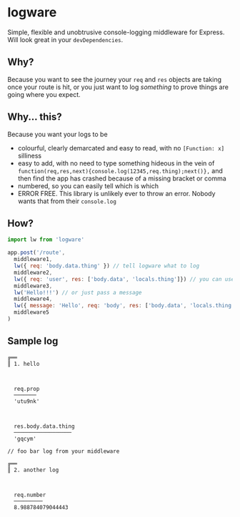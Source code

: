 # logware
Simple, flexible and unobtrusive console-logging middleware for Express. Will look great in your `devDependencies`.

## Why?
Because you want to see the journey your `req` and `res` objects are taking once your route is hit, or you just want to log *something* to prove things are going where you expect.

## Why... this?
Because you want your logs to be
* colourful, clearly demarcated and easy to read, with no `[Function: x]` silliness
* easy to add, with no need to type something hideous in the vein of `function(req,res,next){console.log(12345,req.thing);next()},` and then find the app has crashed because of a missing bracket or comma
* numbered, so you can easily tell which is which
* ERROR FREE. This library is unlikely ever to throw an error. Nobody wants that from their `console.log`

## How?
```js
import lw from 'logware'

app.post('/route',
  middleware1,
  lw({ req: 'body.data.thing' }) // tell logware what to log
  middleware2,
  lw({ req: 'user', res: ['body.data', 'locals.thing']}) // you can use an array to log multiple things
  middleware3,
  lw('Hello!!!') // or just pass a message
  middleware4,
  lw({ message: 'Hello', req: 'body', res: ['body.data', 'locals.thing']}) // or do it all!
  middleware5
)
```

## Sample log
```
╔══
║ 1. hello



  req.prop
  ───────
  'utu9nk'



  res.body.data.thing
  ──────────────────
  'gqcym'

// foo bar log from your middleware

╔══
║ 2. another log



  req.number
  ─────────
  8.988784079044443
```